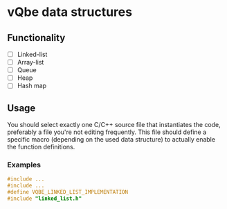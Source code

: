 # vQbe data structures

## Functionality

- [ ] Linked-list
- [ ] Array-list
- [ ] Queue
- [ ] Heap
- [ ] Hash map

## Usage
You should select exactly one C/C++ source file that instantiates the code, preferably a file you're not editing frequently. This file should define a specific macro (depending on the used data structure) to actually enable the function definitions.

### Examples

```c
#include ...
#include ...
#define VQBE_LINKED_LIST_IMPLEMENTATION
#include "linked_list.h"
```